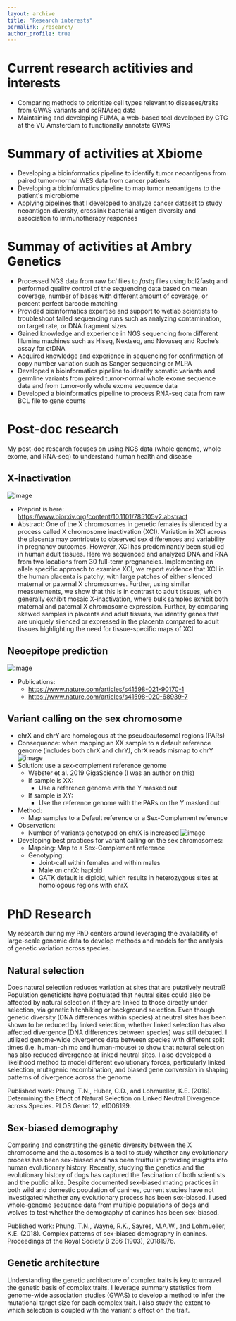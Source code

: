 ```yaml
---
layout: archive
title: "Research interests"
permalink: /research/
author_profile: true
---
```


# Current research actitivies and interests
- Comparing methods to prioritize cell types relevant to diseases/traits from GWAS variants and scRNAseq data
- Maintaining and developing FUMA, a web-based tool developed by CTG at the VU Amsterdam to functionally annotate GWAS 

# Summary of activities at Xbiome
- Developing a bioinformatics pipeline to identify tumor neoantigens from paired tumor-normal WES data from cancer patients
- Developing a bioinformatics pipeline to map tumor neoantigens to the patient's microbiome
- Applying pipelines that I developed to analyze cancer dataset to study neoantigen diversity, crosslink bacterial antigen diversity and association to immunotherapy responses

# Summay of activities at Ambry Genetics
- Processed NGS data from raw *bcl* files to *fastq* files using bcl2fastq and performed quality control of the sequencing data based on mean coverage, number of bases with different amount of coverage, or percent perfect barcode matching
- Provided bioinformatics expertise and support to wetlab scientists to troubleshoot failed sequencing runs such as analyzing contamination, on target rate, or DNA fragment sizes
- Gained knowledge and experience in NGS sequencing from different Illumina machines such as Hiseq, Nextseq, and Novaseq and Roche’s assay for ctDNA
- Acquired knowledge and experience in sequencing for confirmation of copy number variation such as Sanger sequencing or MLPA
- Developed a bioinformatics pipeline to identify somatic variants and germline variants from paired tumor-normal whole exome sequence data and from tumor-only whole exome sequence data
- Developed a bioinformatics pipeline to process RNA-seq data from raw BCL file to gene counts

# Post-doc research
My post-doc research focuses on using NGS data (whole genome, whole exome, and RNA-seq) to understand human health and disease

## X-inactivation
![image](https://user-images.githubusercontent.com/10180091/146855168-66a16bf2-862f-48d1-b3d8-25714369233e.png)
- Preprint is here: https://www.biorxiv.org/content/10.1101/785105v2.abstract
- Abstract: One of the X chromosomes in genetic females is silenced by a process called X chromosome inactivation (XCI). Variation in XCI across the placenta may contribute to observed sex differences and variability in pregnancy outcomes. However, XCI has predominantly been studied in human adult tissues. Here we sequenced and analyzed DNA and RNA from two locations from 30 full-term pregnancies. Implementing an allele specific approach to examine XCI, we report evidence that XCI in the human placenta is patchy, with large patches of either silenced maternal or paternal X chromosomes. Further, using similar measurements, we show that this is in contrast to adult tissues, which generally exhibit mosaic X-inactivation, where bulk samples exhibit both maternal and paternal X chromosome expression. Further, by comparing skewed samples in placenta and adult tissues, we identify genes that are uniquely silenced or expressed in the placenta compared to adult tissues highlighting the need for tissue-specific maps of XCI.

## Neoepitope prediction
![image](https://user-images.githubusercontent.com/10180091/146855294-e7bfe2f8-e122-470f-914b-0c7b527bd7d1.png)
- Publications:
  + https://www.nature.com/articles/s41598-021-90170-1
  + https://www.nature.com/articles/s41598-020-68939-7

## Variant calling on the sex chromosome
- chrX and chrY are homologous at the pseudoautosomal regions (PARs)
- Consequence: when mapping an XX sample to a default reference genome (includes both chrX and chrY), chrX reads mismap to chrY 
![image](https://user-images.githubusercontent.com/10180091/147518972-5f7d4b24-a120-45a2-9243-850e06c6c490.png)
- Solution: use a sex-complement reference genome 
  + Webster et al. 2019 GigaScience (I was an author on this)
  + If sample is XX:
    + Use a reference genome with the Y masked out
  + If sample is XY:
    + Use the reference genome with the PARs on the Y masked out
- Method:
  + Map samples to a Default reference or a Sex-Complement reference
- Observation:
  + Number of variants genotyped on chrX is increased
![image](https://user-images.githubusercontent.com/10180091/147519057-72495fda-9b3e-424e-8254-af5ca9098abb.png)
- Developing best practices for variant calling on the sex chromosomes:
  + Mapping: Map to a Sex-Complement reference
  + Genotyping:
    + Joint-call within females and within males
    + Male on chrX: haploid
    + GATK default is diploid, which results in heterozygous sites at homologous regions with chrX

# PhD Research
My research during my PhD centers around leveraging the availability of large-scale genomic data to develop methods and models for the analysis of genetic variation across species. 

## Natural selection
Does natural selection reduces variation at sites that are putatively neutral? Population geneticists have postulated that neutral sites could also be affected by natural selection if they are linked to those directly under selection, via genetic hitchhiking or background selection. Even though genetic diversity (DNA differences within species) at neutral sites has been shown to be reduced by linked selection, whether linked selection has also affected divergence (DNA differences between species) was still debated. I utilized genome-wide divergence data between species with different split times (i.e. human-chimp and human-mouse) to show that natural selection has also reduced divergence at linked neutral sites. I also developed a likelihood method to model different evolutionary forces, particularly linked selection, mutagenic recombination, and biased gene conversion in shaping patterns of divergence across the genome. 

Published work: Phung, T.N., Huber, C.D., and Lohmueller, K.E. (2016). Determining the Effect of Natural Selection on Linked Neutral Divergence across Species. PLOS Genet 12, e1006199.

## Sex-biased demography
Comparing and constrating the genetic diversity between the X chromosome and the autosomes is a tool to study whether any evolutionary process has been sex-biased and has been fruitful in providing insights into human evolutionary history. Recently, studying the genetics and the evolutionary history of dogs has captured the fascination of both scientists and the public alike. Despite documented sex-biased mating practices in both wild and domestic population of canines, current studies have not investigated whether any evolutionary process has been sex-biased. I used whole-genome sequence data from multiple populations of dogs and wolves to test whether the demography of canines has been sex-biased. 

Published work: Phung, T.N., Wayne, R.K., Sayres, M.A.W., and Lohmueller, K.E. (2018). Complex patterns of sex-biased demography in canines. Proceedings of the Royal Society B 286 (1903), 20181976.

## Genetic architecture
Understanding the genetic architecture of complex traits is key to unravel the genetic basis of complex traits. I leverage summary statistics from genome-wide association studies (GWAS) to develop a method to infer the mutational target size for each complex trait. I also study the extent to which selection is coupled with the variant's effect on the trait. 

